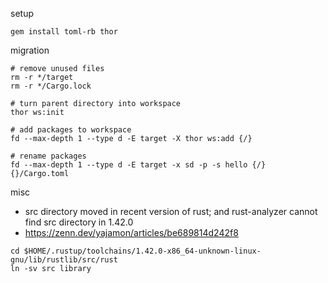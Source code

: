 setup
```
gem install toml-rb thor
```

migration
```
# remove unused files
rm -r */target
rm -r */Cargo.lock

# turn parent directory into workspace
thor ws:init

# add packages to workspace
fd --max-depth 1 --type d -E target -X thor ws:add {/}

# rename packages
fd --max-depth 1 --type d -E target -x sd -p -s hello {/} {}/Cargo.toml
```

misc
* src directory moved in recent version of rust; and rust-analyzer cannot find src directory in 1.42.0 
* https://zenn.dev/yajamon/articles/be689814d242f8
```
cd $HOME/.rustup/toolchains/1.42.0-x86_64-unknown-linux-gnu/lib/rustlib/src/rust
ln -sv src library
```